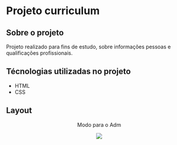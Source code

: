 # Projeto curriculum

## Sobre o projeto

Projeto realizado para fins de estudo, sobre informações pessoas e qualificações profissionais.

## Técnologias utilizadas no projeto
- HTML
- CSS

## Layout
<div align="center">
  <p>Modo para o Adm</p>
  <img src="https://github.com/DanielNAlves/image_project/blob/main/curriculo.gif"/>
</div>
